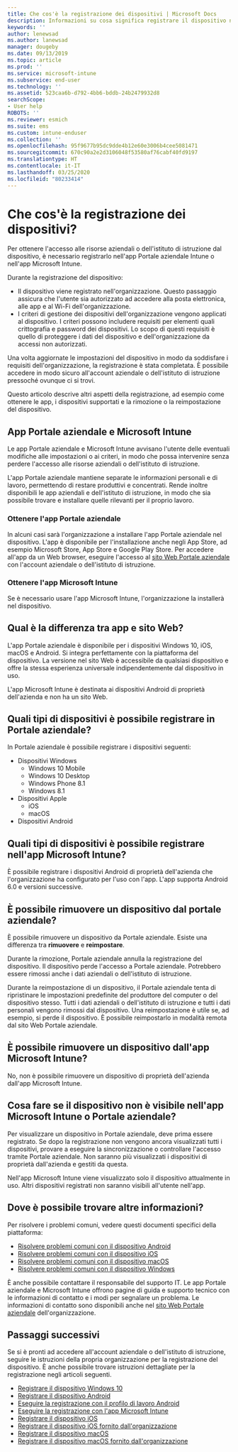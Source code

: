 ```yaml
---
title: Che cos'è la registrazione dei dispositivi | Microsoft Docs
description: Informazioni su cosa significa registrare il dispositivo nell'app Portale aziendale e in Microsoft Intune.
keywords: ''
author: lenewsad
ms.author: lanewsad
manager: dougeby
ms.date: 09/13/2019
ms.topic: article
ms.prod: ''
ms.service: microsoft-intune
ms.subservice: end-user
ms.technology: ''
ms.assetid: 523caa6b-d792-4bb6-bddb-24b2479932d8
searchScope:
- User help
ROBOTS: ''
ms.reviewer: esmich
ms.suite: ems
ms.custom: intune-enduser
ms.collection: ''
ms.openlocfilehash: 95f9677b95dc9dde4b12e60e3006b4cee5081471
ms.sourcegitcommit: 670c90a2e2d3106048f53580af76cabf40fd9197
ms.translationtype: HT
ms.contentlocale: it-IT
ms.lasthandoff: 03/25/2020
ms.locfileid: "80233414"
---
```

# <a name="what-is-device-enrollment"></a>Che cos'è la registrazione dei dispositivi?
Per ottenere l'accesso alle risorse aziendali o dell'istituto di istruzione dal dispositivo, è necessario registrarlo nell'app Portale aziendale Intune o nell'app Microsoft Intune. 

Durante la registrazione del dispositivo:

* Il dispositivo viene registrato nell'organizzazione. Questo passaggio assicura che l'utente sia autorizzato ad accedere alla posta elettronica, alle app e al Wi-Fi dell'organizzazione. 
* I criteri di gestione dei dispositivi dell'organizzazione vengono applicati al dispositivo. I criteri possono includere requisiti per elementi quali crittografia e password dei dispositivi. Lo scopo di questi requisiti è quello di proteggere i dati del dispositivo e dell'organizzazione da accessi non autorizzati.

Una volta aggiornate le impostazioni del dispositivo in modo da soddisfare i requisiti dell'organizzazione, la registrazione è stata completata. È possibile accedere in modo sicuro all'account aziendale o dell'istituto di istruzione pressoché ovunque ci si trovi.  

Questo articolo descrive altri aspetti della registrazione, ad esempio come ottenere le app, i dispositivi supportati e la rimozione o la reimpostazione del dispositivo.  

## <a name="company-portal-and-microsoft-intune-app"></a>App Portale aziendale e Microsoft Intune

Le app Portale aziendale e Microsoft Intune avvisano l'utente delle eventuali modifiche alle impostazioni o ai criteri, in modo che possa intervenire senza perdere l'accesso alle risorse aziendali o dell'istituto di istruzione. 

L'app Portale aziendale mantiene separate le informazioni personali e di lavoro, permettendo di restare produttivi e concentrati. Rende inoltre disponibili le app aziendali e dell'istituto di istruzione, in modo che sia possibile trovare e installare quelle rilevanti per il proprio lavoro.  

### <a name="get-company-portal"></a>Ottenere l'app Portale aziendale

In alcuni casi sarà l'organizzazione a installare l'app Portale aziendale nel dispositivo. L'app è disponibile per l'installazione anche negli App Store, ad esempio Microsoft Store, App Store e Google Play Store. Per accedere all'app da un Web browser, eseguire l'accesso al [sito Web Portale aziendale](https://go.microsoft.com/fwlink/?linkid=2010980) con l'account aziendale o dell'istituto di istruzione.  

### <a name="get-microsoft-intune-app"></a>Ottenere l'app Microsoft Intune

Se è necessario usare l'app Microsoft Intune, l'organizzazione la installerà nel dispositivo.  

## <a name="whats-the-difference-between-the-apps-and-the-website"></a>Qual è la differenza tra app e sito Web?
L'app Portale aziendale è disponibile per i dispositivi Windows 10, iOS, macOS e Android. Si integra perfettamente con la piattaforma del dispositivo. La versione nel sito Web è accessibile da qualsiasi dispositivo e offre la stessa esperienza universale indipendentemente dal dispositivo in uso. 

L'app Microsoft Intune è destinata ai dispositivi Android di proprietà dell'azienda e non ha un sito Web.  

## <a name="what-kind-of-devices-can-you-enroll-with-company-portal"></a>Quali tipi di dispositivi è possibile registrare in Portale aziendale?
In Portale aziendale è possibile registrare i dispositivi seguenti:  

- Dispositivi Windows
  - Windows 10 Mobile
  - Windows 10 Desktop
  - Windows Phone 8.1
  - Windows 8.1
- Dispositivi Apple
    - iOS
    - macOS
- Dispositivi Android


## <a name="what-kind-of-devices-can-you-enroll-with-the-microsoft-intune-app"></a>Quali tipi di dispositivi è possibile registrare nell'app Microsoft Intune?  
È possibile registrare i dispositivi Android di proprietà dell'azienda che l'organizzazione ha configurato per l'uso con l'app. L'app supporta Android 6.0 e versioni successive. 

## <a name="can-you-remove-a-device-from-the-company-portal"></a>È possibile rimuovere un dispositivo dal portale aziendale?
È possibile rimuovere un dispositivo da Portale aziendale. Esiste una differenza tra **rimuovere** e **reimpostare**.

Durante la rimozione, Portale aziendale annulla la registrazione del dispositivo. Il dispositivo perde l'accesso a Portale aziendale. Potrebbero essere rimossi anche i dati aziendali o dell'istituto di istruzione. 

Durante la reimpostazione di un dispositivo, il Portale aziendale tenta di ripristinare le impostazioni predefinite del produttore del computer o del dispositivo stesso. Tutti i dati aziendali o dell'istituto di istruzione e tutti i dati personali vengono rimossi dal dispositivo. Una reimpostazione è utile se, ad esempio, si perde il dispositivo. È possibile reimpostarlo in modalità remota dal sito Web Portale aziendale.  

## <a name="can-you-remove-a-device-from-the-microsoft-intune-app"></a>È possibile rimuovere un dispositivo dall'app Microsoft Intune?
No, non è possibile rimuovere un dispositivo di proprietà dell'azienda dall'app Microsoft Intune.  

## <a name="what-if-i-cant-see-my-device-in-the-company-portal-or-microsoft-intune-app"></a>Cosa fare se il dispositivo non è visibile nell'app Microsoft Intune o Portale aziendale?
Per visualizzare un dispositivo in Portale aziendale, deve prima essere registrato. Se dopo la registrazione non vengono ancora visualizzati tutti i dispositivi, provare a eseguire la sincronizzazione o controllare l'accesso tramite Portale aziendale. Non saranno più visualizzati i dispositivi di proprietà dall'azienda e gestiti da questa.

Nell'app Microsoft Intune viene visualizzato solo il dispositivo attualmente in uso. Altri dispositivi registrati non saranno visibili all'utente nell'app.  

## <a name="where-else-can-i-go-for-help"></a>Dove è possibile trovare altre informazioni?  
Per risolvere i problemi comuni, vedere questi documenti specifici della piattaforma:  

- [Risolvere problemi comuni con il dispositivo Android](check-compliance-on-your-device-android.md)  
- [Risolvere problemi comuni con il dispositivo iOS](troubleshoot-your-device-ios.md)
- [Risolvere problemi comuni con il dispositivo macOS](troubleshoot-your-device-macos.md)
- [Risolvere problemi comuni con il dispositivo Windows](troubleshoot-your-device-windows.md)

È anche possibile contattare il responsabile del supporto IT. Le app Portale aziendale e Microsoft Intune offrono pagine di guida e supporto tecnico con le informazioni di contatto e i modi per segnalare un problema. Le informazioni di contatto sono disponibili anche nel [sito Web Portale aziendale](https://go.microsoft.com/fwlink/?linkid=2010980) dell'organizzazione.  

## <a name="next-steps"></a>Passaggi successivi  

Se si è pronti ad accedere all'account aziendale o dell'istituto di istruzione, seguire le istruzioni della propria organizzazione per la registrazione del dispositivo. È anche possibile trovare istruzioni dettagliate per la registrazione negli articoli seguenti.

* [Registrare il dispositivo Windows 10](enroll-windows-10-device.md)
* [Registrare il dispositivo Android](enroll-device-android-company-portal.md)
* [Eseguire la registrazione con il profilo di lavoro Android](enroll-device-android-work-profile.md)
* [Eseguire la registrazione con l'app Microsoft Intune](enroll-device-android-microsoft-intune-app.md)
* [Registrare il dispositivo iOS](enroll-your-device-in-intune-ios.md)
* [Registrare il dispositivo iOS fornito dall'organizzazione](enroll-your-device-dep-ios.md)
* [Registrare il dispositivo macOS](enroll-your-device-in-intune-macos-cp.md)
* [Registrare il dispositivo macOS fornito dall'organizzazione](enroll-company-device-macos.md)
